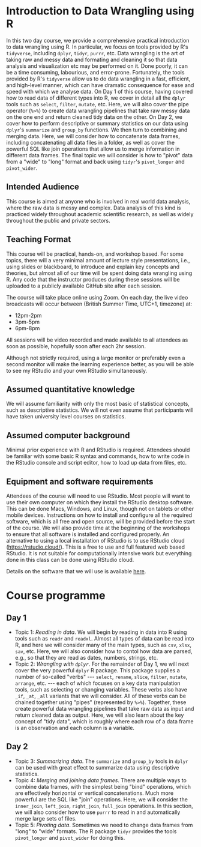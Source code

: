 # Introduction to Data Wrangling using R

In this two day course, we provide a comprehensive practical introduction to data wrangling using R.
In particular, we focus on tools provided by R's `tidyverse`, including `dplyr`, `tidyr`, `purrr`, etc.
Data wrangling is the art of taking raw and messy data and formating and cleaning it so that data analysis and visualization etc may be performed on it. Done poorly, it can be a time consuming, labourious, and error-prone. Fortunately, the tools provided by R's `tidyverse` allow us to do data wrangling in a fast, efficient, and high-level manner, which can have dramatic consequence for ease and speed with which we analyse data. On Day 1 of this course, having covered how to read data of different types into R, we cover in detail all the `dplyr` tools such as `select`, `filter`, `mutate`, etc. Here, we will also cover the pipe operator (`%>%`) to create data wrangling pipelines that take raw messy data on the one end and return cleaned tidy data on the other.
On Day 2, we cover how to perform descriptive or summary statistics on our data using `dplyr`'s `summarize` and `group_by` functions. We then turn to combining and merging data. Here, we will consider how to concatenate data frames, including concatenating all data files in a folder, as well as cover the powerful SQL like join operations that allow us to merge information in different data frames. The final topic we will consider is how to "pivot" data from a "wide" to "long" format and back using `tidyr`'s `pivot_longer` and `pivot_wider`.

## Intended Audience

This course is aimed at anyone who is involved in real world data analysis, where the raw data is messy and complex. Data analysis of this kind is practiced widely throughout academic scientific research, as well as widely throughout the public and private sectors.

## Teaching Format

This course will be practical, hands-on, and workshop based. For some topics, there will a very minimal amount of lecture style presentations, i.e., using slides or blackboard, to introduce and explain key concepts and theories, but almost all of our time will be spent doing data wrangling using R. Any code that the instructor produces during these sessions will be uploaded to a publicly available GitHub site after each session.

The course will take place online using Zoom. On each day, the live video broadcasts will occur between (British Summer Time, UTC+1, timezone) at:

* 12pm-2pm
* 3pm-5pm
* 6pm-8pm
 
All sessions will be video recorded and made available to all attendees as soon as possible, hopefully soon after each 2hr session.
  
Although not strictly required, using a large monitor or preferably even a second monitor will make the learning experience better, as you will be able to see my RStudio and your own RStudio simultaneously. 


## Assumed quantitative knowledge

We will assume familiarity with only the most basic of statistical concepts, such as descriptive statistics. We will not even assume that participants will have taken university level courses on statistics.

## Assumed computer background

Minimal prior experience with R and RStudio is required. Attendees should be familiar with some basic R syntax and commands, how to write code in the RStudio console and script editor, how to load up data from files, etc. 

## Equipment and software requirements

Attendees of the course will need to use RStudio. Most people will want to use their own computer on which they install the RStudio desktop software. This can be done Macs, Windows, and Linux, though not on tablets or other mobile devices. Instructions on how to install and configure all the required software, which is all free and open source, will be provided before the start of the course. We will also provide time at the beginning of the workshops to ensure that all software is installed and configured properly. An alternative to using a local installation of RStudio is to use RStudio cloud (https://rstudio.cloud/). This is a free to use and full featured web based RStudio. It is not suitable for computationally intensive work but everything done in this class can be done using RStudio cloud. 

Details on the software that we will use is available [here](software.md).

# Course programme 

## Day 1 

* Topic 1: *Reading in data*. We will begin by reading in data into R using tools such as `readr` and `readxl`. Almost all types of data can be read into R, and here we will consider many of the main types, such as `csv`, `xlsx`, `sav`, etc. Here, we will also consider how to contol how data are parsed, e.g., so that they are read as dates, numbers, strings, etc.
* Topic 2: *Wrangling with `dplyr`*. For the remainder of Day 1, we will next cover the very powerful `dplyr` R package. This package supplies a number of so-called "verbs" --- `select`, `rename`, `slice`, `filter`, `mutate`, `arrange`, etc. --- each of which focuses on a key data manipulation tools, such as selecting or changing variables. These verbs also have `_if`, `_at`, `_all` variants that we will consider. All of these verbs can be chained together using "pipes" (represented by `%>%`). Together, these create powerful data wrangling pipelines that take raw data as input and return cleaned data as output. Here, we will also learn about the key concept of "tidy data", which is roughly where each row of a data frame is an observation and each column is a variable.

## Day 2

* Topic 3: *Summarizing data*. The `summarize` and `group_by` tools in `dplyr` can be used with great effect to summarize data using descriptive statistics. 
* Topic 4: *Merging and joining data frames*. There are multiple ways to combine data frames, with the simplest being "bind" operations, which are effectively horizontal or vertical concatenations. Much more powerful are the SQL like "join" operations. Here, we will consider the `inner_join`, `left_join`, `right_join`, `full_join` operations. In this section, we will also consider how to use `purrr` to read in and automatically merge large sets of files.
* Topic 5: *Pivoting data*. Sometimes we need to change data frames from "long" to "wide" formats. The R package `tidyr` provides the tools `pivot_longer` and `pivot_wider` for doing this.

